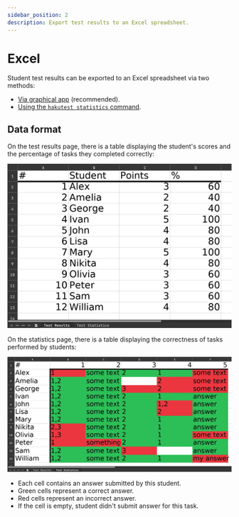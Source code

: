 ```yaml
---
sidebar_position: 2
description: Export test results to an Excel spreadsheet.
---
```


# Excel

Student test results can be exported to an Excel spreadsheet via two methods:

-   [Via graphical app](/docs/gui/statistics) (recommended).
-   [Using the `hakutest statistics` command](/docs/cli/statistics).

## Data format

On the test results page, there is a table displaying the student's scores and
the percentage of tasks they completed correctly:

![Excel test results example](./img/excel-results.webp)

On the statistics page, there is a table displaying the correctness of tasks
performed by students:

![Excel test statistics example](./img/excel-stats.webp)

-   Each cell contains an answer submitted by this student.
-   Green cells represent a correct answer.
-   Red cells represent an incorrect answer.
-   If the cell is empty, student didn't submit answer for this task.
